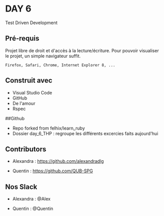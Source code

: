 # DAY 6

Test Driven Development

## Pré-requis

Projet libre de droit et d'accès à la lecture/écriture. Pour pouvoir visualiser le projet, un simple navigateur suffit.

```
Firefox, Safari, Chrome, Internet Explorer 8, ...
```

## Construit avec

* Visual Studio Code
* GitHub
* De l'amour
* Rspec

##Github 

* Repo forked from felhix/learn_ruby
* Dossier day_6_THP : regroupe les différents excercies faits aujourd'hui

## Contributors

* Alexandra : https://github.com/alexandradlg

* Quentin : https://github.com/QUB-SPG

## Nos Slack

* Alexandra : @Alex

* Quentin : @Quentin

